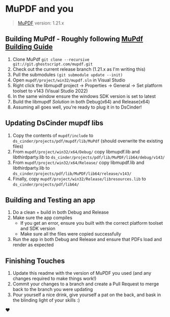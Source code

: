 # MuPDF and you

> [MuPDF](http://www.mupdf.com/) version: 1.21.x

## Building MuPdf - Roughly following [MuPdf Building Guide](https://www.mupdf.com/docs/building.html)
1. Clone MuPdf `git clone --recursive git://git.ghostscript.com/mupdf.git`
2. Check out the current release branch (1.21.x as I'm writing this)
3. Pull the submodules `(git submodule update --init)`
4. Open `mupdf/project/win32/mupdf.sln` in Visual Studio
5. Right click the libmupdf project -> Properties -> General -> Set platform toolset to v143 (Visual Studio 2022)
6. In the same window ensure the windows SDK version is set to latest
7. Build the libmupdf *Solution* in both Debug(x64) and Release(x64)
8. Assuming all goes well, you're ready to plug it in to DsCinder!

## Updating DsCinder mupdf libs
1. Copy the contents of `mupdf/include` to `ds_cinder/projects/pdf/mupdf/lib/MuPdf` (should overwrite the existing files)
2. From `mupdf/project/win32/x64/Debug/` copy libmupdf.lib and libthirdparty.lib to `ds_cinder/projects/pdf/lib/MuPDF/lib64/debug/v143/`
3. From `mupdf/project/win32/x64/Release/` copy libmupdf.lib and libthirdparty.lib to `ds_cinder/projects/pdf/lib/MuPDF/lib64/release/v143/`
4. Finally, copy `mupdf/project/win32/Release/libresources.lib` to `ds_cinder/projects/pdf/lib64/`

## Building and Testing an app
1. Do a clean + build in both Debug and Release
2. Make sure the app compiles
	- If you get an error, ensure you built with the correct platform toolset and SDK version
	- Make sure all the files were copied successfully
3. Run the app in both Debug and Release and ensure that PDFs load and render as expected

## Finishing Touches
1. Update this readme with the version of MuPDF you used (and any changes required to make things work!)
2. Commit your changes to a branch and create a Pull Request to merge back to the branch you were updating
3. Pour yourself a nice drink, give yourself a pat on the back, and bask in the blinding light of your skills :)

:heart:
